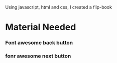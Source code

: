 Using javascript, html and css, I created a flip-book

# Material Needed

### Font awesome back button
### fonr awesome next button
